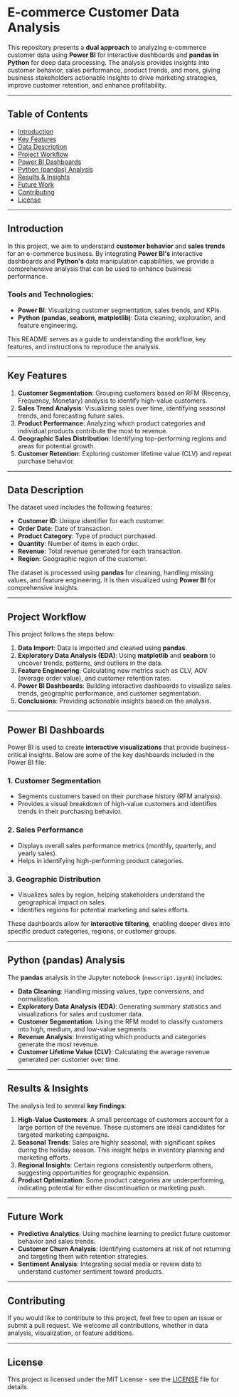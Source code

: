 # E-commerce Customer Data Analysis

This repository presents a **dual approach** to analyzing e-commerce customer data using **Power BI** for interactive dashboards and **pandas in Python** for deep data processing. The analysis provides insights into customer behavior, sales performance, product trends, and more, giving business stakeholders actionable insights to drive marketing strategies, improve customer retention, and enhance profitability.

---

## Table of Contents
- [Introduction](#introduction)
- [Key Features](#key-features)
- [Data Description](#data-description)
- [Project Workflow](#project-workflow)
- [Power BI Dashboards](#power-bi-dashboards)
- [Python (pandas) Analysis](#python-pandas-analysis)
- [Results & Insights](#results--insights)
- [Future Work](#future-work)
- [Contributing](#contributing)
- [License](#license)

---

## Introduction

In this project, we aim to understand **customer behavior** and **sales trends** for an e-commerce business. By integrating **Power BI's** interactive dashboards and **Python's** data manipulation capabilities, we provide a comprehensive analysis that can be used to enhance business performance.

### Tools and Technologies:
- **Power BI**: Visualizing customer segmentation, sales trends, and KPIs.
- **Python (pandas, seaborn, matplotlib)**: Data cleaning, exploration, and feature engineering.

This README serves as a guide to understanding the workflow, key features, and instructions to reproduce the analysis.

---

## Key Features

1. **Customer Segmentation**: Grouping customers based on RFM (Recency, Frequency, Monetary) analysis to identify high-value customers.
2. **Sales Trend Analysis**: Visualizing sales over time, identifying seasonal trends, and forecasting future sales.
3. **Product Performance**: Analyzing which product categories and individual products contribute the most to revenue.
4. **Geographic Sales Distribution**: Identifying top-performing regions and areas for potential growth.
5. **Customer Retention**: Exploring customer lifetime value (CLV) and repeat purchase behavior.

---

## Data Description

The dataset used includes the following features:
- **Customer ID**: Unique identifier for each customer.
- **Order Date**: Date of transaction.
- **Product Category**: Type of product purchased.
- **Quantity**: Number of items in each order.
- **Revenue**: Total revenue generated for each transaction.
- **Region**: Geographic region of the customer.

The dataset is processed using **pandas** for cleaning, handling missing values, and feature engineering. It is then visualized using **Power BI** for comprehensive insights.

---

## Project Workflow

This project follows the steps below:

1. **Data Import**: Data is imported and cleaned using **pandas**.
2. **Exploratory Data Analysis (EDA)**: Using **matplotlib** and **seaborn** to uncover trends, patterns, and outliers in the data.
3. **Feature Engineering**: Calculating new metrics such as CLV, AOV (average order value), and customer retention rates.
4. **Power BI Dashboards**: Building interactive dashboards to visualize sales trends, geographic performance, and customer segmentation.
5. **Conclusions**: Providing actionable insights based on the analysis.

---

## Power BI Dashboards

Power BI is used to create **interactive visualizations** that provide business-critical insights. Below are some of the key dashboards included in the Power BI file:

### 1. **Customer Segmentation**
   - Segments customers based on their purchase history (RFM analysis).
   - Provides a visual breakdown of high-value customers and identifies trends in their purchasing behavior.

### 2. **Sales Performance**
   - Displays overall sales performance metrics (monthly, quarterly, and yearly sales).
   - Helps in identifying high-performing product categories.

### 3. **Geographic Distribution**
   - Visualizes sales by region, helping stakeholders understand the geographical impact on sales.
   - Identifies regions for potential marketing and sales efforts.

These dashboards allow for **interactive filtering**, enabling deeper dives into specific product categories, regions, or customer groups.

---

## Python (pandas) Analysis

The **pandas** analysis in the Jupyter notebook (`newscript.ipynb`) includes:

- **Data Cleaning**: Handling missing values, type conversions, and normalization.
- **Exploratory Data Analysis (EDA)**: Generating summary statistics and visualizations for sales and customer data.
- **Customer Segmentation**: Using the RFM model to classify customers into high, medium, and low-value segments.
- **Revenue Analysis**: Investigating which products and categories generate the most revenue.
- **Customer Lifetime Value (CLV)**: Calculating the average revenue generated per customer over time.

---

## Results & Insights

The analysis led to several **key findings**:

1. **High-Value Customers**: A small percentage of customers account for a large portion of the revenue. These customers are ideal candidates for targeted marketing campaigns.
2. **Seasonal Trends**: Sales are highly seasonal, with significant spikes during the holiday season. This insight helps in inventory planning and marketing efforts.
3. **Regional Insights**: Certain regions consistently outperform others, suggesting opportunities for geographic expansion.
4. **Product Optimization**: Some product categories are underperforming, indicating potential for either discontinuation or marketing push.

---

## Future Work

- **Predictive Analytics**: Using machine learning to predict future customer behavior and sales trends.
- **Customer Churn Analysis**: Identifying customers at risk of not returning and targeting them with retention strategies.
- **Sentiment Analysis**: Integrating social media or review data to understand customer sentiment toward products.

---

## Contributing

If you would like to contribute to this project, feel free to open an issue or submit a pull request. We welcome all contributions, whether in data analysis, visualization, or feature additions.

---

## License

This project is licensed under the MIT License - see the [LICENSE](LICENSE) file for details.
